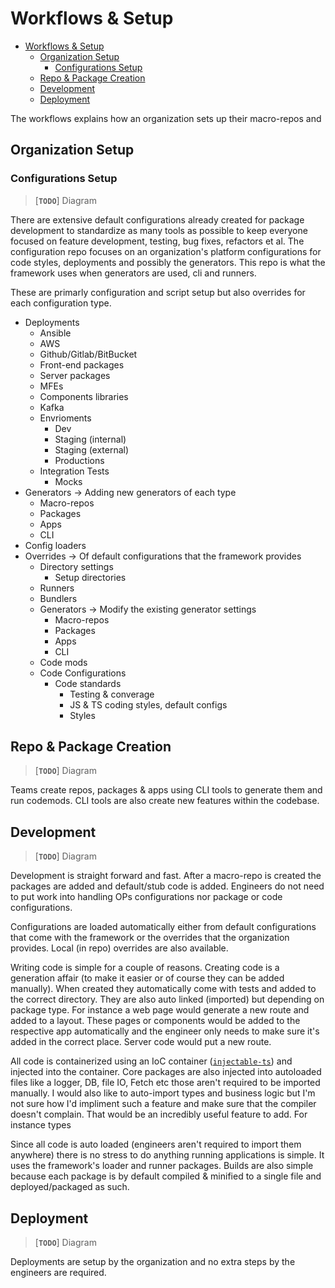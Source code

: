 # Workflows & Setup
- [Workflows \& Setup](#workflows--setup)
  - [Organization Setup](#organization-setup)
    - [Configurations Setup](#configurations-setup)
  - [Repo \& Package Creation](#repo--package-creation)
  - [Development](#development)
  - [Deployment](#deployment)

The workflows explains how an organization sets up their macro-repos and 

## Organization Setup
### Configurations Setup
> [**`TODO`**]
> Diagram

There are extensive default configurations already created for package development to standardize as many tools as possible to keep everyone focused on feature development, testing, bug fixes, refactors et al. The configuration repo focuses on an organization's platform configurations for code styles, deployments and possibly the generators. This repo is what the framework uses when generators are used, cli and runners. 

These are primarly configuration and script setup but also overrides for each configuration type.

- Deployments
  - Ansible
  - AWS
  - Github/Gitlab/BitBucket
  - Front-end packages
  - Server packages
  - MFEs
  - Components libraries
  - Kafka
  - Envrioments
    - Dev
    - Staging (internal)
    - Staging (external)
    - Productions
  - Integration Tests
    - Mocks
- Generators -> Adding new generators of each type
  - Macro-repos
  - Packages
  - Apps
  - CLI
- Config loaders
- Overrides -> Of default configurations that the framework provides
  - Directory settings
    - Setup directories
  - Runners
  - Bundlers
  - Generators -> Modify the existing generator settings
    - Macro-repos
    - Packages
    - Apps
    - CLI
  - Code mods
  - Code Configurations
    - Code standards
      - Testing & converage
      - JS & TS coding styles, default configs
      - Styles

## Repo & Package Creation
> [**`TODO`**]
> Diagram

Teams create repos, packages & apps using CLI tools to generate them and run codemods. CLI tools are also create new features within the codebase.

## Development
> [**`TODO`**]
> Diagram

Development is straight forward and fast. After a macro-repo is created the packages are added and default/stub code is added. Engineers do not need to put work into handling OPs configurations nor package or code configurations. 

Configurations are loaded automatically either from default configurations that come with the framework or the overrides that the organization provides. Local (in repo) overrides are also available. 

Writing code is simple for a couple of reasons. Creating code is a generation affair (to make it easier or of course they can be added manually). When created they automatically come with tests and added to the correct directory. They are also auto linked (imported) but depending on package type. For instance a web page would generate a new route and added to a layout. These pages or components would be added to the respective app automatically and the engineer only needs to make sure it's added in the correct place. Server code would put a new route.

All code is containerized using an IoC container ([`injectable-ts`](https://github.com/raveclassic/injectable-ts/tree/main/packages/core)) and injected into the container. Core packages are also injected into autoloaded files like a logger, DB, file IO, Fetch etc those aren't required to be imported manually. I would also like to auto-import types and business logic but I'm not sure how I'd impliment such a feature and make sure that the compiler doesn't complain. That would be an incredibly useful feature to add. For instance types

Since all code is auto loaded (engineers aren't required to import them anywhere) there is no stress to do anything running applications is simple. It uses the framework's loader and runner packages. Builds are also simple because each package is by default compiled & minified to a single file and deployed/packaged as such.

## Deployment
> [**`TODO`**]
> Diagram

Deployments are setup by the organization and no extra steps by the engineers are required.
